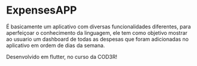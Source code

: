 # ExpensesAPP
É basicamente um aplicativo com diversas funcionalidades diferentes, para aperfeiçoar o conhecimento da linguagem, ele tem como objetivo mostrar ao usuario um dashboard de todas as despesas que foram adicionadas no aplicativo em ordem de dias da semana.


Desenvolvido em flutter, no curso da COD3R!
